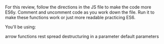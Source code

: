 For this review, follow the directions in the JS file to make the code more ES6y. Comment and uncomment code as you work down the file. Run it to make these functions work or just more readable practicing ES6.

You'll be using:

arrow functions
rest
spread
destructuring in a parameter
default parameters
